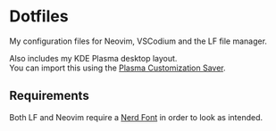 # Dotfiles

My configuration files for Neovim, VSCodium and the LF file manager.

Also includes my KDE Plasma desktop layout.  
You can import this using the [Plasma Customization Saver](https://store.kde.org/p/1298955/).

## Requirements

Both LF and Neovim require a [Nerd Font](https://www.nerdfonts.com/) in order to look as intended.
